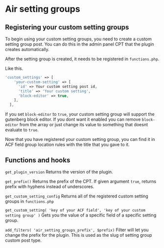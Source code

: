 # Air setting groups

## Registering your custom setting groups

To begin using your custom setting groups, you need to create a custom setting group post. You can do this in the admin panel CPT that the plugin creates automatically.

After the setting group is created, it needs to be registered in `functions.php`.

Like this.
```php
'custom_settings' => [
    'your-custom-setting' => [
      'id' => Your custom setting post id,
      'title' => 'Your custom setting',
      'block-editor' => true,
    ],
  ],
```

If you set `block-editor` to `true`, your custom setting group will support the gutenberg block editor. If you dont want it enabled you can remove `block-editor` from the array or just change its value to something that doesnt evaluate to `true`.

Now that you have registered your custom setting group, you can find it in ACF field group location rules with the title that you gave to it.

## Functions and hooks

`get_plugin_version` Returns the version of the plugin.

`get_prefix()` Returns the prefix of the CPT. If given argument `true`, returns prefix with hyphens instead of underscores.

`get_custom_setting_config` Returns all of the registered custom setting groups in `functions.php`

`get_custom_setting( 'key of your ACF field', 'key of your custom setting group' )` Gets you the value of a specific field of a specific setting group.

`add_filters( 'air_setting_groups_prefix', $prefix)` Filter will let you change the prefix for the plugin. This is used as the slug of setting group custom post type.

